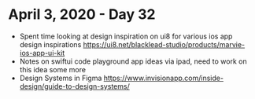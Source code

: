 # April 3, 2020 - Day 32

* Spent time looking at design inspiration on ui8 for various ios app design inspirations https://ui8.net/blacklead-studio/products/marvie-ios-app-ui-kit
* Notes on swiftui code playground app ideas via ipad, need to work on this idea some more
* Design Systems in Figma https://www.invisionapp.com/inside-design/guide-to-design-systems/
